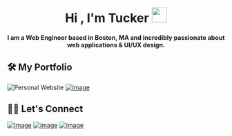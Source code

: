 <h1 align="center"> Hi , I'm Tucker <img src="https://media.giphy.com/media/hvRJCLFzcasrR4ia7z/giphy.gif" width="35"></h1>

<h4 align="center">I am a Web Engineer based in Boston, MA and incredibly passionate about web applications & UI/UX design.</h4>

## 🛠️ My Portfolio
![Personal Website](https://img.shields.io/badge/%20tuckermassad-website?style=for-the-badge&label=Personal%20Website&link=https%3A%2F%2Ftuckermassad.com%2F)
[![image](https://img.shields.io/badge/Codepen-0077B5?style=for-the-badge&logo=codepen&labelColor=0a0a08)](https://codepen.io/tuckermassad)


## 🙋‍♀️ Let's Connect

[![image](https://img.shields.io/badge/LinkedIn-0077B5?style=for-the-badge&logo=linkedin&logoColor=white)](https://www.linkedin.com/in/TuckerMassad/)
[![image](https://img.shields.io/badge/Twitter-1DA1F2?style=for-the-badge&logo=twitter&logoColor=white)](https://twitter.com/TuckerCodes)
[![image](https://img.shields.io/badge/Gmail-D14836?style=for-the-badge&logo=gmail&logoColor=white)](mailto:tuckermassad@gmail.com)
